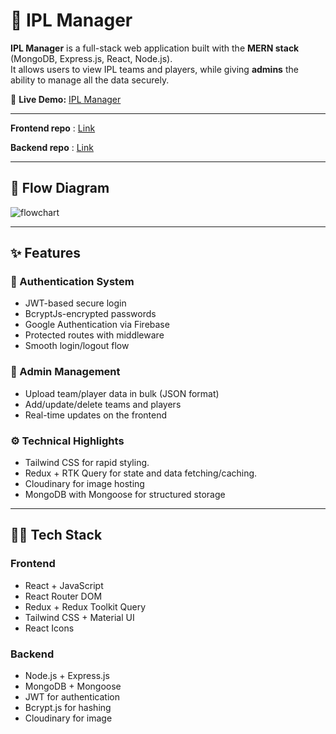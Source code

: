 # 🏏 IPL Manager

**IPL Manager** is a full-stack web application built with the **MERN stack** (MongoDB, Express.js, React, Node.js).  
It allows users to view IPL teams and players, while giving **admins** the ability to manage all the data securely.

🔗 **Live Demo:** [IPL Manager](https://ipl-manager-client.vercel.app/)

---
**Frontend repo** : [Link](https://github.com/dikshapandey0201/ipl-manager-client)

**Backend repo** : [Link](https://github.com/dikshapandey0201/ipl-manager-server)

---

## 🧭 Flow Diagram

![flowchart](https://github.com/user-attachments/assets/a2f90819-0b32-4a92-91d1-4f1f33617d02)



---

## ✨ Features

### 🔐 Authentication System
- JWT-based secure login
- BcryptJs-encrypted passwords
- Google Authentication via Firebase
- Protected routes with middleware
- Smooth login/logout flow

### 🧠 Admin Management
- Upload team/player data in bulk (JSON format)
- Add/update/delete teams and players
- Real-time updates on the frontend

### ⚙️ Technical Highlights
- Tailwind CSS for rapid styling.
- Redux + RTK Query for state and data fetching/caching.
- Cloudinary for image hosting
- MongoDB with Mongoose for structured storage

---

## 🧑‍💻 Tech Stack

### Frontend
- React + JavaScript
- React Router DOM
- Redux + Redux Toolkit Query
- Tailwind CSS + Material UI
- React Icons

### Backend
- Node.js + Express.js
- MongoDB + Mongoose
- JWT for authentication
- Bcrypt.js for hashing
- Cloudinary for image
